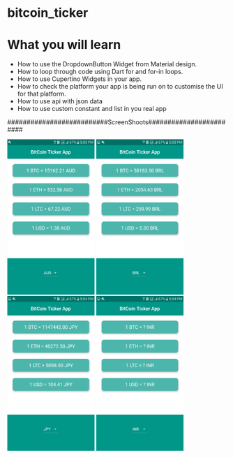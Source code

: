 # bitcoin_ticker
 
# What you will learn

- How to use the DropdownButton Widget from Material design.
- How to loop through code using Dart for and for-in loops.
- How to use Cupertino Widgets in your app.
- How to check the platform your app is being run on to customise the UI for that platform.
- How to use api with json data
- How to use custom constant and list in you real app

##########################ScreenShoots########################

<img src="srcpictures/bitcoin.png" width=200> <img src="srcpictures/bitcoin1.png" width=200> <img src="srcpictures/bitcoin2.png" width=200>  <img src="srcpictures/bitcoin3.png" width=200>
